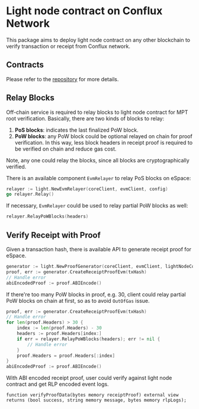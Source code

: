 # Light node contract on Conflux Network

This package aims to deploy light node contract on any other blockchain to verify transaction or receipt from Conflux network.

## Contracts

Please refer to the [repository](https://github.com/Conflux-Chain/conflux-light-contracts) for more details.

## Relay Blocks

Off-chain service is required to relay blocks to light node contract for MPT root verification. Basically, there are two kinds of blocks to relay:

1. **PoS blocks**: indicates the last finalized PoW block.
2. **PoW blocks**: any PoW block could be optional relayed on chain for proof verification. In this way, less block headers in receipt proof is required to be verified on chain and reduce gas cost.

Note, any one could relay the blocks, since all blocks are cryptographically verified.

There is an available component `EvmRelayer` to relay PoS blocks on eSpace:

```go
relayer := light.NewEvmRelayer(coreClient, evmClient, config)
go relayer.Relay()
```

If necessary, `EvmRelayer` could be used to relay partial PoW blocks as well:

```go
relayer.RelayPoWBlocks(headers)
```

## Verify Receipt with Proof
Given a transaction hash, there is available API to generate receipt proof for eSpace.

```go
generator := light.NewProofGenerator(coreClient, evmClient, lightNodeContract)
proof, err := generator.CreateReceiptProofEvm(txHash)
// Handle error
abiEncodedProof := proof.ABIEncode()
```

If there're too many PoW blocks in proof, e.g. 30, client could relay partial PoW blocks on chain at first, so as to avoid `OutOfGas` issue.

```go
proof, err := generator.CreateReceiptProofEvm(txHash)
// Handle error
for len(proof.Headers) > 30 {
    index := len(proof.Headers) - 30
    headers := proof.Headers[index:]
    if err = relayer.RelayPoWBlocks(headers); err != nil {
        // Handle error
    }
    proof.Headers = proof.Headers[:index]
}
abiEncodedProof := proof.ABIEncode()
```

With ABI encoded receipt proof, user could verify against light node contract and get RLP encoded event logs.

```solidity
function verifyProofData(bytes memory receiptProof) external view returns (bool success, string memory message, bytes memory rlpLogs);
```